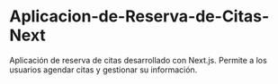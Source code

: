 # Aplicacion-de-Reserva-de-Citas-Next
Aplicación de reserva de citas desarrollado con Next.js. Permite a los usuarios agendar citas y gestionar su información.
